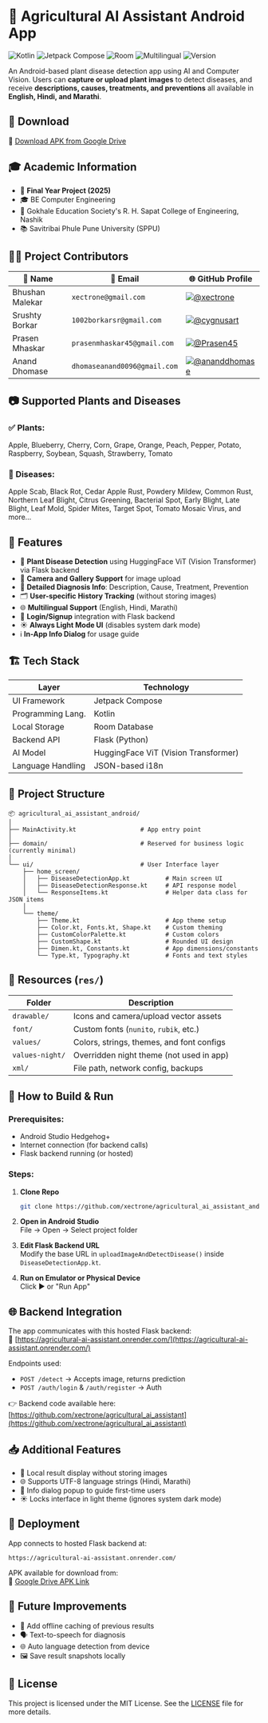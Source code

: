# 🌿 Agricultural AI Assistant Android App

![Kotlin](https://img.shields.io/badge/Kotlin-1.8.10-blue.svg)  ![Jetpack Compose](https://img.shields.io/badge/Jetpack_Compose-UI-green.svg)  ![Room](https://img.shields.io/badge/Room-Database-orange.svg)  ![Multilingual](https://img.shields.io/badge/Multilingual-English%2C%20Hindi%2C%20Marathi-brightgreen.svg)  ![Version](https://img.shields.io/badge/Version-1.0.0-brightgreen.svg)

An Android-based plant disease detection app using AI and Computer Vision. Users can **capture or upload plant images** to detect diseases, and receive **descriptions, causes, treatments, and preventions**  all available in **English, Hindi, and Marathi**.


## 📱 Download

🔗 [Download APK from Google Drive](https://drive.google.com/uc?export=download&id=1m_54ogPYhDe4Hd6fZRy0ghef0ps7QZZO)


## 🎓 Academic Information
- 🏫 **Final Year Project (2025)**
- 🎓 BE Computer Engineering
- 🏢 Gokhale Education Society's R. H. Sapat College of Engineering, Nashik
- 📚 Savitribai Phule Pune University (SPPU)


## 👨‍💻 Project Contributors

|👤 Name|📧 Email|🌐 GitHub Profile|
|---|---|---|
|Bhushan Malekar|`xectrone@gmail.com`|[![@xectrone](https://img.shields.io/badge/GitHub-@xectrone-blue?logo=github)](https://github.com/xectrone)|
|Srushty Borkar|`1002borkarsr@gmail.com`|[![@cygnusart](https://img.shields.io/badge/GitHub-@cygnusart-green?logo=github)](https://github.com/srushtyborkar)|
|Prasen Mhaskar|`prasenmhaskar45@gmail.com`|[![@Prasen45](https://img.shields.io/badge/GitHub-@Prasen45-purple?logo=github)](https://github.com/Prasen45)|
|Anand Dhomase|`dhomaseanand0096@gmail.com`|[![@ananddhomase](https://img.shields.io/badge/GitHub-@ananddhomase5803-orange?logo=github)](https://github.com/ananddhomase5803)|

## 📷 Supported Plants and Diseases

### ✅ Plants:

Apple, Blueberry, Cherry, Corn, Grape, Orange, Peach, Pepper, Potato, Raspberry, Soybean, Squash, Strawberry, Tomato

### 🦠 Diseases:

Apple Scab, Black Rot, Cedar Apple Rust, Powdery Mildew, Common Rust, Northern Leaf Blight, Citrus Greening, Bacterial Spot, Early Blight, Late Blight, Leaf Mold, Spider Mites, Target Spot, Tomato Mosaic Virus, and more…

## 🧠 Features

- 🌱 **Plant Disease Detection** using HuggingFace ViT (Vision Transformer) via Flask backend
- 📸 **Camera and Gallery Support** for image upload
- 🧾 **Detailed Diagnosis Info**: Description, Cause, Treatment, Prevention
- 🗂️ **User-specific History Tracking** (without storing images)
- 🌐 **Multilingual Support** (English, Hindi, Marathi)
- 🔐 **Login/Signup** integration with Flask backend
- ☀️ **Always Light Mode UI** (disables system dark mode)
- ℹ️ **In-App Info Dialog** for usage guide


## 🏗️ Tech Stack

|Layer|Technology|
|---|---|
|UI Framework|Jetpack Compose|
|Programming Lang.|Kotlin|
|Local Storage|Room Database|
|Backend API|Flask (Python)|
|AI Model|HuggingFace ViT (Vision Transformer)|
|Language Handling|JSON-based i18n|

## 📂 Project Structure

```
📦 agricultural_ai_assistant_android/
│
├── MainActivity.kt                  # App entry point
│
├── domain/                          # Reserved for business logic (currently minimal)
│
└── ui/                              # User Interface layer
    ├── home_screen/
    │   ├── DiseaseDetectionApp.kt          # Main screen UI
    │   ├── DiseaseDetectionResponse.kt     # API response model
    │   └── ResponseItems.kt                # Helper data class for JSON items
    │
    └── theme/
        ├── Theme.kt                        # App theme setup
        ├── Color.kt, Fonts.kt, Shape.kt    # Custom theming
        ├── CustomColorPalette.kt           # Custom colors
        ├── CustomShape.kt                  # Rounded UI design
        ├── Dimen.kt, Constants.kt          # App dimensions/constants
        └── Type.kt, Typography.kt          # Fonts and text styles
```


## 🎨 Resources (`res/`)

|Folder|Description|
|---|---|
|`drawable/`|Icons and camera/upload vector assets|
|`font/`|Custom fonts (`nunito`, `rubik`, etc.)|
|`values/`|Colors, strings, themes, and font configs|
|`values-night/`|Overridden night theme (not used in app)|
|`xml/`|File path, network config, backups|



## 🚀 How to Build & Run

### Prerequisites:
- Android Studio Hedgehog+
- Internet connection (for backend calls)
- Flask backend running (or hosted)

### Steps:

1. **Clone Repo**
    ```bash
    git clone https://github.com/xectrone/agricultural_ai_assistant_android.git
    ```
    
2. **Open in Android Studio**  
    File → Open → Select project folder
    
3. **Edit Flask Backend URL**  
    Modify the base URL in `uploadImageAndDetectDisease()` inside `DiseaseDetectionApp.kt`.
    
4. **Run on Emulator or Physical Device**  
    Click ▶️ or "Run App"
    
## 🌐 Backend Integration

The app communicates with this hosted Flask backend:  
🔗 [https://agricultural-ai-assistant.onrender.com/](https://agricultural-ai-assistant.onrender.com/)

Endpoints used:

- `POST /detect` → Accepts image, returns prediction
- `POST /auth/login` & `/auth/register` → Auth

👉 Backend code available here:  
[https://github.com/xectrone/agricultural_ai_assistant](https://github.com/xectrone/agricultural_ai_assistant)


## 📥 Additional Features

- 🧾 Local result display without storing images
- 🌐 Supports UTF-8 language strings (Hindi, Marathi)
- 📖 Info dialog popup to guide first-time users
- ☀️ Locks interface in light theme (ignores system dark mode)
    

## 🚀 Deployment

App connects to hosted Flask backend at:

```
https://agricultural-ai-assistant.onrender.com/
```

APK available for download from:  
🔗 [Google Drive APK Link](https://drive.google.com/uc?export=download&id=1m_54ogPYhDe4Hd6fZRy0ghef0ps7QZZO)


## 🚧 Future Improvements
- 🧪 Add offline caching of previous results
- 🗣️ Text-to-speech for diagnosis
- 🌐 Auto language detection from device
- 🖼️ Save result snapshots locally


## 📄 License

This project is licensed under the MIT License. See the [LICENSE](LICENSE) file for more details.